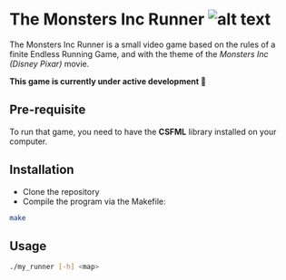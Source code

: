 # The Monsters Inc Runner ![alt text](https://www.google.com/url?sa=i&source=images&cd=&cad=rja&uact=8&ved=2ahUKEwj7-vCBo7bhAhXrDmMBHWQXA6AQjRx6BAgBEAU&url=http%3A%2F%2Fwww.sclance.com%2Fpngs%2Fmonsters-inc-logo-png%2Fview-page-3.htm&psig=AOvVaw3-n9Ry6y6cKnX5yRJe0GgF&ust=1554461620611737 "Monsters Inc Logo")

The Monsters Inc Runner is a small video game based on the rules of a finite Endless Running
Game, and with the theme of the *Monsters Inc (Disney Pixar)* movie.

**This game is currently under active development :construction:**

## Pre-requisite

To run that game, you need to have the **CSFML** library installed on your computer.

## Installation
- Clone the repository
- Compile the program via the Makefile:
```bash
make
```
## Usage
```bash
./my_runner [-h] <map>
```